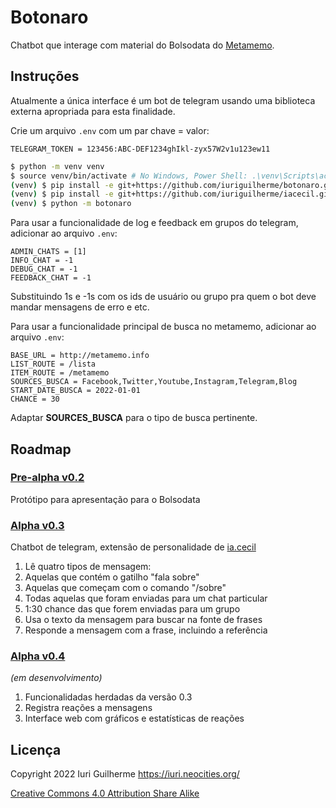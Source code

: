 Botonaro
===

Chatbot que interage com material do Bolsodata do 
[Metamemo](https://metamemo.info/).  

Instruções
---

Atualmente a única interface é um bot de telegram usando uma biblioteca 
externa apropriada para esta finalidade.  

Crie um arquivo `.env` com um par chave = valor:  

    TELEGRAM_TOKEN = 123456:ABC-DEF1234ghIkl-zyx57W2v1u123ew11  

```sh
$ python -m venv venv  
$ source venv/bin/activate # No Windows, Power Shell: .\venv\Scripts\activate  
(venv) $ pip install -e git+https://github.com/iuriguilherme/botonaro.git@stable#egg=botonaro  
(venv) $ pip install -e git+https://github.com/iuriguilherme/iacecil.git@stable#egg=iacecil  
(venv) $ python -m botonaro  
```

Para usar a funcionalidade de log e feedback em grupos do telegram, adicionar 
ao arquivo `.env`:  

```
ADMIN_CHATS = [1]
INFO_CHAT = -1
DEBUG_CHAT = -1
FEEDBACK_CHAT = -1
```

Substituindo 1s e -1s com os ids de usuário ou grupo pra quem o bot deve 
mandar mensagens de erro e etc.  

Para usar a funcionalidade principal de busca no metamemo, adicionar ao 
arquivo `.env`:  

```
BASE_URL = http://metamemo.info
LIST_ROUTE = /lista
ITEM_ROUTE = /metamemo
SOURCES_BUSCA = Facebook,Twitter,Youtube,Instagram,Telegram,Blog
START_DATE_BUSCA = 2022-01-01
CHANCE = 30
```

Adaptar **SOURCES_BUSCA** para o tipo de busca pertinente.  

Roadmap
---

### [Pre-alpha v0.2](https://github.com/iuriguilherme/botonaro/releases/tag/pre-alpha)

Protótipo para apresentação para o Bolsodata  

### [Alpha v0.3](https://github.com/iuriguilherme/botonaro/releases/tag/alpha)

Chatbot de telegram, extensão de personalidade de 
[ia.cecil](https://github.com/iuriguilherme/iacecil)  

1. Lê quatro tipos de mensagem:
  1. Aquelas que contém o gatilho "fala sobre"
  1. Aquelas que começam com o comando "/sobre"
  1. Todas aquelas que foram enviadas para um chat particular
  1. 1:30 chance das que forem enviadas para um grupo
1. Usa o texto da mensagem para buscar na fonte de frases
1. Responde a mensagem com a frase, incluindo a referência

### [Alpha v0.4](https://github.com/iuriguilherme/botonaro/releases/tag/v0.4.0)

_(em desenvolvimento)_  

1. Funcionalidadas herdadas da versão 0.3
1. Registra reações a mensagens
1. Interface web com gráficos e estatísticas de reações

Licença
---

Copyright 2022 Iuri Guilherme <https://iuri.neocities.org/>  

[Creative Commons 4.0 Attribution Share Alike](LICENSE.markdown)  
